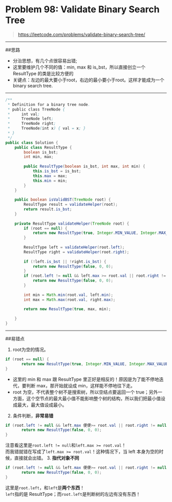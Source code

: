 # Problem 98: Validate Binary Search Tree

> https://leetcode.com/problems/validate-binary-search-tree/

--------------------------
##思路
* 分治思想，有几个点很容易出错;
* 这里要维护几个不同的值：min, max 和 is_bst，所以直接创立一个 ResultType 的类是比较方便的
* 关键点：左边的最大要小于root，右边的最小要小于root。这样才能成为一个 binary search tree.
--------------
```java
/**
 * Definition for a binary tree node.
 * public class TreeNode {
 *     int val;
 *     TreeNode left;
 *     TreeNode right;
 *     TreeNode(int x) { val = x; }
 * }
 */
public class Solution {
    public class ResultType {
        boolean is_bst;
        int min, max;
       
        public ResultType(boolean is_bst, int max, int min) {
            this.is_bst = is_bst;
            this.max = max;
            this.min = min;
        }
    }
    
    public boolean isValidBST(TreeNode root) {
        ResultType result = validateHelper(root);
        return result.is_bst;
    }
    
    private ResultType validateHelper(TreeNode root) {
        if (root == null) {
            return new ResultType(true, Integer.MIN_VALUE, Integer.MAX_VALUE);
        }
     
        ResultType left = validateHelper(root.left);
        ResultType right = validateHelper(root.right);
        
        if (!left.is_bst || !right.is_bst) {
            return new ResultType(false, 0, 0);
        }
        if (root.left != null && left.max >= root.val || root.right != null && right.min <= root.val) {
            return new ResultType(false, 0, 0);
        }
        
        int min = Math.min(root.val, left.min);
        int max = Math.max(root.val, right.max);
        
        return new ResultType(true, max, min);
        
    }
}

```
------------------
##易错点

1. root为空的情况。
```java
if (root == null) {
       return new ResultType(true, Integer.MIN_VALUE, Integer.MAX_VALUE);
}
```
* 这里的 min 和 max 跟 ResultType 里正好是相反的！原因是为了能不停地迭代，要判断 max，那开始就设成 min，这样能不停地往下走。
* root 为空，不代表整个树不是搜索树，所以空结点要返回一个 true；另外一方面，这个空节点的最大最小值不能影响整个树的结构，所以我们把最小值设成最大，最大值设成最小。

2. 条件判断，**非常易错**
```java
if (root.left != null && left.max 便便>= root.val || root.right != null && right.min <= root.val) {
       return new ResultType(false, 0, 0);
}
```
注意看这里是```root.left != null```和```left.max >= root.val```！  
而我错就错在写成了```left.max >= root.val```！这种情况下，当 left 本身为空的时候，直接就会出错。
3. **指代对象不同**
```java
if (root.left != null && left.max 便便>= root.val || root.right != null && right.min <= root.val) {
       return new ResultType(false, 0, 0);
}
```
这里是```root.left```，和```left```是**两个东西**！  
```left```指的是 ResultType；而```root.left```是判断树的左边有没有东西！













